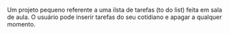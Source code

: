 Um projeto pequeno referente a uma ilsta de tarefas (to do list) feita em sala de aula. O usuário pode inserir tarefas do seu cotidiano e apagar a qualquer momento.
